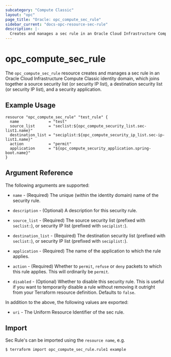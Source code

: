 ```yaml
---
subcategory: "Compute Classic"
layout: "opc"
page_title: "Oracle: opc_compute_sec_rule"
sidebar_current: "docs-opc-resource-sec-rule"
description: |-
  Creates and manages a sec rule in an Oracle Cloud Infrastructure Compute Classic identity domain.
---
```


# opc\_compute\_sec\_rule

The ``opc_compute_sec_rule`` resource creates and manages a sec rule in an Oracle Cloud Infrastructure Compute Classic identity domain, which joins together a source security list (or security IP list), a destination security list (or security IP list), and a security application.

## Example Usage

```hcl
resource "opc_compute_sec_rule" "test_rule" {
  name             = "test"
  source_list      = "seclist:${opc_compute_security_list.sec-list1.name}"
  destination_list = "seciplist:${opc_compute_security_ip_list.sec-ip-list1.name}"
  action           = "permit"
  application      = "${opc_compute_security_application.spring-boot.name}"
}
```

## Argument Reference

The following arguments are supported:

* `name` - (Required) The unique (within the identity domain) name of the security rule.

* `description` - (Optional) A description for this security rule.

* `source_list` - (Required) The source security list (prefixed with `seclist:`), or security IP list (prefixed with
`seciplist:`).

 * `destination_list` - (Required) The destination security list (prefixed with `seclist:`), or security IP list (prefixed with
 `seciplist:`).

* `application` - (Required) The name of the application to which the rule applies.

* `action` - (Required) Whether to `permit`, `refuse` or `deny` packets to which this rule applies. This will ordinarily
be `permit`.

* `disabled` - (Optional) Whether to disable this security rule. This is useful if you want to temporarily disable a rule
without removing it outright from your Terraform resource definition. Defaults to `false`.

In addition to the above, the following values are exported:

* `uri` - The Uniform Resource Identifier of the sec rule.

## Import

Sec Rule's can be imported using the `resource name`, e.g.

```shell
$ terraform import opc_compute_sec_rule.rule1 example
```

